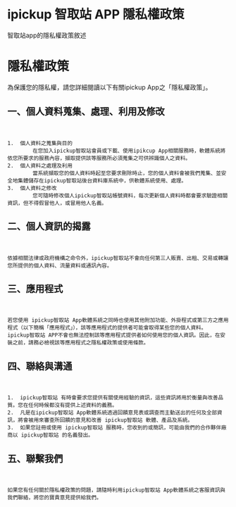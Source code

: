 # ipickup 智取站 APP 隱私權政策
智取站app的隱私權政策敘述

<h1>隱私權政策</h1>

為保護您的隱私權，請您詳細閱讀以下有關ipickup App之「隱私權政策」。

<h2>一、個人資料蒐集、處理、利用及修改</h2></br>

    1.  個人資料之蒐集與目的
         	在您加入ipickup智取站會員或下載、使用ipikcup App相關服務時，軟體系統將依您所要求的服務內容，擷取提供該等服務所必須蒐集之可供辨識個人之資料。
    2.  個人資料之處理及利用
         	當系統擷取您的個人資料時起至您要求刪除時止，您的個人資料會被我們蒐集、並安全地集體儲存在ipickup智取站後台資料庫系統中，供軟體系統使用、處理。
    3.  個人資料之修改
         	您可隨時修改個人ipickup智取站帳號資料，每次更新個人資料時都會要求驗證相關資訊，但不得假冒他人，或冒用他人名義。

<h2>二、個人資訊的揭露</h2></br>

    依據相關法律或政府機構之命令外，ipickup智取站不會向任何第三人販賣、出租、交易或轉讓您所提供的個人資料、流量資料或通訊內容。 

<h2>三、應用程式</h2></br>

    若您使用 ipickup智取站 App軟體系統之同時也使用其他附加功能、外掛程式或第三方之應用程式（以下簡稱「應用程式」），該等應用程式的提供者可能會取得某些您的個人資料。 ipickup智取站 APP不會也無法控制該等應用程式提供者如何使用您的個人資訊。因此，在安裝之前，請務必檢視該等應用程式之隱私權政策或使用條款。
    
<h2>四、聯絡與溝通</h2></br>

    1.	ipickup智取站 有時會要求您提供有關使用經驗的資訊，這些資訊將用於衡量與改善品質。您在任何時候都沒有提供上述資料的義務。
    2.	凡是在ipickup智取站 App軟體系統透過回饋意見表或調查而主動送出的任何及全部資訊，將會被用來審查所回饋的意見和改善 ipickup智取站 軟體、產品及系統。
    3.	如果您註冊或使用 ipickup智取站 服務時，您收到的或簡訊，可能由我們的合作夥伴廠商以 ipickup智取站 的名義發出。

<h2>五、聯繫我們</h2></br>

    如果您有任何關於隱私權政策的問題，請隨時利用ipickup智取站 App軟體系統之客服資訊與我們聯絡，將您的寶貴意見提供給我們。
